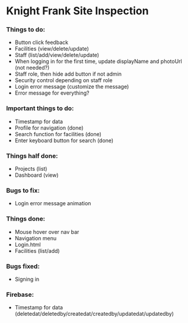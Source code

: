 # Knight Frank Site Inspection

### Things to do:
- Button click feedback
- Facilities (view/delete/update)
- Staff (list/add/view/delete/update)
- When logging in for the first time, update displayName and photoUrl (not needed?)
- Staff role, then hide add button if not admin
- Security control depending on staff role
- Login error message (customize the message)
- Error message for everything?

### Important things to do:
- Timestamp for data
- Profile for navigation (done)
- Search function for facilities (done)
- Enter keyboard button for search (done)

### Things half done:
- Projects (list)
- Dashboard (view)

### Bugs to fix:
- Login error message animation

### Things done:
- Mouse hover over nav bar
- Navigation menu
- Login.html
- Facilities (list/add)

### Bugs fixed:
- Signing in

### Firebase:
- Timestamp for data (deletedat/deletedby/createdat/createdby/updatedat/updatedby)